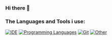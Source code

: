 ### Hi there 👋

<!--
**Twe3x/Twe3x** is a ✨ _special_ ✨ repository because its `README.md` (this file) appears on your GitHub profile.

Here are some ideas to get you started:

- 🔭 I’m currently working on ...
- 🌱 I’m currently learning ...
- 👯 I’m looking to collaborate on ...
- 🤔 I’m looking for help with ...
- 💬 Ask me about ...
- 📫 How to reach me: ...
- 😄 Pronouns: ...
- ⚡ Fun fact: ...
-->


### The Languages and Tools i use:
[![IDE](https://skillicons.dev/icons?i=idea)](https://skillicons.dev)
[![Programming Languages](https://skillicons.dev/icons?i=java,go)](https://skillicons.dev)
[![Git](https://skillicons.dev/icons?i=github)](https://skillicons.dev)
[![Other](https://skillicons.dev/icons?i=docker,kubernetes,grafana,mysql,mongodb,bash,gradle,linux,debian)](https://skillicons.dev)
